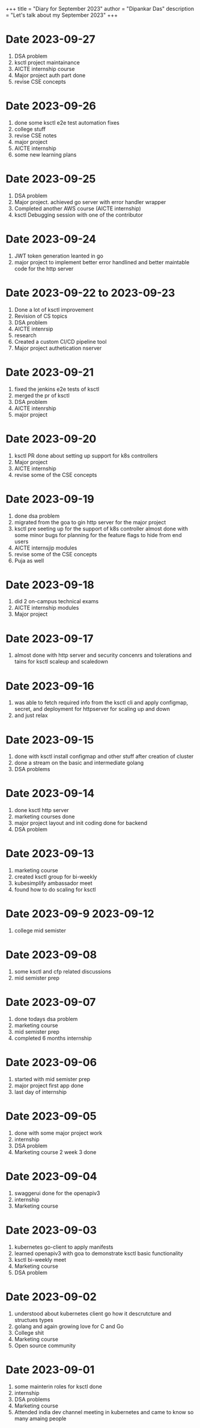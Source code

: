 +++
title = "Diary for September 2023"
author = "Dipankar Das"
description = "Let's talk about my September 2023"
+++

# Date 2023-09-27
1. DSA problem
2. ksctl project maintainance
3. AICTE internship course
4. Major project auth part done
5. revise CSE concepts

# Date 2023-09-26
1. done some ksctl e2e test automation fixes
2. college stuff
3. revise CSE notes
4. major project
5. AICTE internship
6. some new learning plans

# Date 2023-09-25
1. DSA problem
2. Major project. achieved go server with error handler wrapper
3. Completed another AWS course (AICTE internship)
4. ksctl Debugging session with one of the contributor

# Date 2023-09-24
1. JWT token generation leanted in go
2. major project to implement better error handlined and better maintable code for the http server

# Date 2023-09-22 to 2023-09-23
1. Done a lot of ksctl improvement
2. Revision of CS topics
3. DSA problem
4. AICTE intenrsip 
5. research
6. Created a custom CI/CD pipeline tool
7. Major project authetication nserver

# Date 2023-09-21
1. fixed the jenkins e2e tests of ksctl
2. merged the pr of ksctl
3. DSA problem
4. AICTE intenrship
5. major project

# Date 2023-09-20
1. ksctl PR done about setting up support for k8s controllers
2. Major project
3. AICTE internship
4. revise some of the CSE concepts

# Date 2023-09-19
1. done dsa problem
2. migrated from the goa to gin http server for the major project
3. ksctl pre seeting up for the support of k8s controller almost done with some minor bugs for planning for the feature flags to hide from end users
4. AICTE internsjip modules
5. revise some of the CSE concepts
6. Puja as well

# Date 2023-09-18
1. did 2 on-campus technical exams
2. AICTE internship modules
3. Major project

# Date 2023-09-17
1. almost done with http server and security concenrs and tolerations and tains for ksctl scaleup and scaledown

# Date 2023-09-16
1. was able to fetch required info from the ksctl cli and apply configmap, secret, and deployment for httpserver for scaling up and down
2. and just relax

# Date 2023-09-15
1. done with ksctl install configmap and other stuff after creation of cluster
2. done a stream on the basic and intermediate golang
3. DSA problems

# Date 2023-09-14
1. done ksctl http server
2. marketing courses done
3. major project layout and init coding done for backend
4. DSA problem

# Date 2023-09-13
1. marketing course
2. created ksctl group for bi-weekly
3. kubesimplify ambassador meet
4. found how to do scaling for ksctl

# Date 2023-09-9 2023-09-12
1. college mid semister

# Date 2023-09-08
1. some ksctl and cfp related discussions
2. mid semister prep

# Date 2023-09-07
1. done todays dsa problem
2. marketing course
3. mid semister prep
4. completed 6 months internship

# Date 2023-09-06
1. started with mid semister prep
2. major project first app done
3. last day of internship

# Date 2023-09-05
1. done with some major project work
2. internship
3. DSA problem
4. Marketing course 2 week 3 done

# Date 2023-09-04
1. swaggerui done for the openapiv3
2. internship
3. Marketing course

# Date 2023-09-03
1. kubernetes go-client to apply manifests
2. learned openapiv3 with goa to demonstrate ksctl basic functionality
3. ksctl bi-weekly meet
4. Marketing course
5. DSA problem

# Date 2023-09-02
1. understood about kubernetes client go how it descrutcture and structues types
2. golang and again growing love for C and Go
3. College shit
4. Marketing course
5. Open source community

# Date 2023-09-01
1. some mainterin roles for ksctl done
2. internship
3. DSA problems
4. Marketing course
5. Attended india dev channel meeting in kubernetes and came to know so many amaing people

